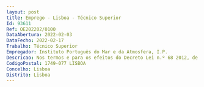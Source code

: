 ```yaml
--- 
layout: post
title: Emprego - Lisboa - Técnico Superior
Id: 93611
Ref: OE202202/0100
DataAbertura: 2022-02-03
DataFecho: 2022-02-17
Trabalho: Técnico Superior
Empregador: Instituto Português do Mar e da Atmosfera, I.P.
Descricao: Nos termos e para os efeitos do Decreto Lei n.º 68 2012, de 20 de março, que estabeleceu a missão e as atribuições do Instituto Português do Mar e da Atmosfera, I.P., divulga se a oferta de mobilidade na modalidade de mobilidade na categoria, tipificada no n.º 2 do artigo 93.º do citado diploma, podendo também assumir a modalidade de mobilidade intercarreiras ou intercategorias, prevista no n.º 3 do mesmo artigo, da LTFP. de um Técnico Superior para a fim de reforçar a equipa do Laboratório Acreditado de Microbiologia de Olhão. Competências requeridas    Ser capaz de trabalhar em equipa    Ter organização e método de trabalho    Ter capacidade de comunicação verbal    Ser responsável e ter compromisso com o serviço    Ser detentor de carta de condução.Caracterização do Posto de trabalho  Colaborar em todas as tarefas e rotinas do Laboratório  Preparação de amostras e material para ensaios microbiológicos  Preparação de reagentes e meios de cultura para ensaios microbiológicos  Execução de ensaios microbiológicos em bivalves  Participação em ensaios de controlo de qualidade Participação nas atividades inerentes à acreditação do Laboratório  Controlo da água para uso laboratorial  Controlo da qualidade do ar e superfícies  Controlo da temperatura de equipamento termo regulado . Verificação de balanças . Participação em projetos de investigação . Tratamento de dados e elaboração de relatórios  Ser detentor do grau mínimo de licenciatura na área da Biologia ou outra licenciatura afim quando complementada com experiência no trabalho laboratorial na área das ciências da vida.
CodigoPostal: 1749-077 LISBOA
Concelho: Lisboa
Distrito: Lisboa
--- 
```

